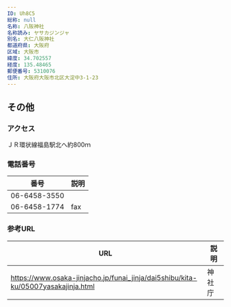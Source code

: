 ```yaml
---
ID: Uh8C5
総称: null
名称: 八阪神社
名称読み: ヤサカジンジャ
別名: 大仁八阪神社
都道府県: 大阪府
区域: 大阪市
緯度: 34.702557
経度: 135.48465
郵便番号: 5310076
住所: 大阪府大阪市北区大淀中3-1-23
---
```


## その他

### アクセス

ＪＲ環状線福島駅北へ約800ｍ

### 電話番号

| 番号         | 説明 |
| ------------ | ---- |
| 06-6458-3550 |      |
| 06-6458-1774 | fax  |

### 参考URL

| URL                                                                               | 説明   |
| --------------------------------------------------------------------------------- | ------ |
| https://www.osaka-jinjacho.jp/funai_jinja/dai5shibu/kita-ku/05007yasakajinja.html | 神社庁 |
